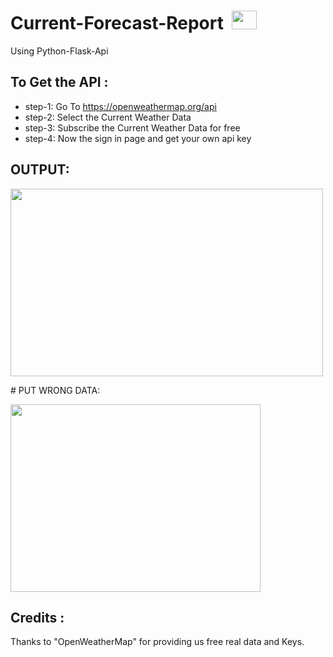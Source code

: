 # Current-Forecast-Report &nbsp;<img src="https://media.tenor.com/5eTljVn-0RoAAAAC/storm-bad-weather.gif" width="40px;" height="30px;" /> <br>
Using Python-Flask-Api
## To Get the API :
- step-1: Go To https://openweathermap.org/api
- step-2: Select the Current Weather Data
- step-3: Subscribe the Current Weather Data for free
- step-4: Now the sign in page and get your own api key

## OUTPUT:
<p align="left"><img src="https://user-images.githubusercontent.com/122221586/222748637-5bdb4a79-709c-400f-af73-d8e7b1797e1d.png" width="500" height="300"></p>
# PUT WRONG DATA:
<p align="left"><img src="https://user-images.githubusercontent.com/122221586/222749023-074aacb8-67e3-4ce3-a224-8017e66fe738.jpg" width="400" height="300"></p>

## Credits :
Thanks to "OpenWeatherMap" for providing us free real data and Keys.
